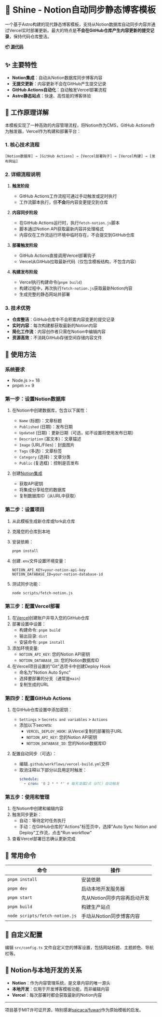 # 🌟 Shine - Notion自动同步静态博客模板

一个基于Astro构建的现代静态博客模板，支持从Notion数据库自动同步内容并通过Vercel实时部署更新。最大的特点是**不会在GitHub仓库产生内容更新的提交记录**，保持代码仓库整洁。

**📦 [源代码](https://github.com/your-username/shine)**

## ✨ 主要特性

* **Notion集成**：自动从Notion数据库同步博客内容
* **无提交更新**：内容更新不会在GitHub产生提交记录
* **GitHub Actions自动化**：自动触发Vercel部署流程
* **Astro静态站点**：快速、高性能的博客体验

## 🔄 工作原理详解

本模板实现了一种高效的内容管理流程，将Notion作为CMS，GitHub Actions作为触发器，Vercel作为构建和部署平台：

### 1. 核心技术流程

```
[Notion数据库] → [GitHub Actions] → [Vercel部署钩子] → [Vercel构建] → [发布网站]
```

### 2. 详细流程说明

1. **触发阶段**
   - GitHub Actions工作流程可通过手动触发或定时执行
   - 工作流脚本执行，但**不会**将内容变更提交到仓库

2. **内容同步阶段**
   - 在GitHub Actions运行时，执行`fetch-notion.js`脚本
   - 脚本通过Notion API获取最新内容并处理格式
   - 内容仅在工作流运行环境中临时存在，不会提交到GitHub仓库

3. **部署触发阶段**
   - GitHub Actions直接调用Vercel部署钩子
   - Vercel从GitHub拉取最新代码（仅包含模板结构，不包含内容）

4. **构建发布阶段**
   - Vercel执行构建命令(`pnpm build`)
   - 构建过程中，再次执行`fetch-notion.js`获取最新Notion内容
   - 生成完整的静态网站并部署

### 3. 技术优势

- **仓库整洁**：GitHub仓库中不会积累内容变更的提交记录
- **实时内容**：每次构建都获取最新的Notion内容
- **简化工作流**：内容创作者只需在Notion中编辑内容
- **资源高效**：不消耗GitHub存储空间存储内容文件

## 🚀 使用方法

### 系统要求

* Node.js >= 18
* pnpm >= 9

### 第一步：设置Notion数据库

1. 在Notion中创建数据库，包含以下属性：
   - `Name` (标题)：文章标题
   - `Published` (日期)：发布日期
   - `Updated` (日期)：更新日期（可选，如不设置将使用发布日期）
   - `Description` (富文本)：文章描述
   - `Image` (URL/Files)：封面图片
   - `Tags` (多选)：文章标签
   - `Category` (选择)：文章分类
   - `Public` (复选框)：控制是否发布

2. 创建[Notion集成](https://www.notion.so/my-integrations)
   - 获取API密钥
   - 将集成分享给您的数据库
   - 复制数据库ID（从URL中获取）

### 第二步：设置项目

1. 从此模板生成新仓库或fork此仓库
2. 克隆您的仓库到本地
3. 安装依赖：
   ```bash
   pnpm install
   ```

4. 创建`.env`文件设置环境变量：
   ```
   NOTION_API_KEY=your-notion-api-key
   NOTION_DATABASE_ID=your-notion-database-id
   ```

5. 测试同步功能：
   ```bash
   node scripts/fetch-notion.js
   ```

### 第三步：配置Vercel部署

1. 在[Vercel](https://vercel.com)创建账户并导入您的GitHub仓库
2. 部署设置中设置：
   - 构建命令: `pnpm build`
   - 输出目录: `dist`
   - 安装命令: `pnpm install`
3. 添加环境变量:
   - `NOTION_API_KEY`: 您的Notion API密钥
   - `NOTION_DATABASE_ID`: 您的Notion数据库ID
4. 在Vercel项目设置的"Git"选项卡中创建Deploy Hook
   - 命名为"Notion Auto Sync"
   - 选择要部署的分支（通常是`main`）
   - 复制生成的URL

### 第四步：配置GitHub Actions

1. 在GitHub仓库设置中添加密钥：
   - `Settings` > `Secrets and variables` > `Actions`
   - 添加以下secrets:
     - `VERCEL_DEPLOY_HOOK`: 从Vercel复制的部署钩子URL
     - `NOTION_API_KEY`: 您的Notion API密钥
     - `NOTION_DATABASE_ID`: 您的Notion数据库ID

2. 配置自动同步（可选）：
   - 编辑`.github/workflows/vercel-build.yml`文件
   - 取消注释以下部分以启用定时触发：
     ```yaml
     schedule:
       - cron: '0 2 * * *' # 每天凌晨2点（UTC）自动触发
     ```

### 第五步：使用和管理

1. 在Notion中创建和编辑内容
2. 触发同步更新：
   - 自动：等待定时任务执行
   - 手动：在GitHub仓库的"Actions"标签页中，选择"Auto Sync Notion and Deploy"工作流，点击"Run workflow"
3. 查看Vercel部署日志确认更新完成

## 🧞 常用命令

| 命令                          | 操作                           |
| ----------------------------- | ------------------------------ |
| `pnpm install`                | 安装依赖                       |
| `pnpm dev`                    | 启动本地开发服务器             |
| `pnpm start`                  | 先从Notion同步内容再启动开发   |
| `pnpm build`                  | 构建生产站点                   |
| `node scripts/fetch-notion.js` | 手动从Notion同步博客内容       |

## 📝 自定义配置

编辑 `src/config.ts` 文件自定义您的博客设置，包括网站标题、主题颜色、导航栏等。

## 📌 Notion与本地开发的关系

- **Notion**：作为内容管理系统，是文章内容的唯一源头
- **本地开发**：仅用于开发博客模板功能，而非编辑内容
- **Vercel**：每次部署时都会获取最新的Notion内容

---

项目基于MIT许可证开源，特别感谢[saicaca/fuwari](https://github.com/saicaca/fuwari)作为原始模板的启发。 